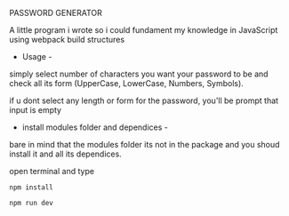 PASSWORD GENERATOR

A little program i wrote so i could fundament my knowledge in JavaScript
using webpack build structures

- Usage -

simply select number of characters you want your password to be
and check all its form (UpperCase, LowerCase, Numbers, Symbols).

if u dont select any length or form for the password, you'll be
prompt that input is empty

- install modules folder and dependices -

bare in mind that the modules folder its not in the package and
you shoud install it and all its dependices.

open terminal and type

    npm install

    npm run dev
